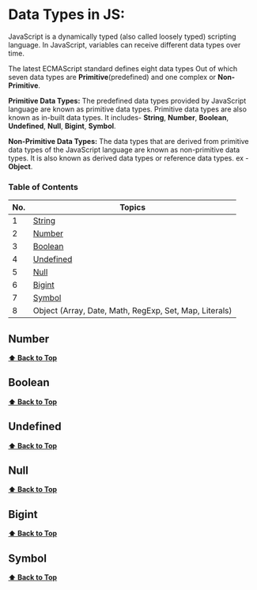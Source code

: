 <h1>Data Types in JS:</h1>

JavaScript is a dynamically typed (also called loosely typed) scripting language. In JavaScript, variables can receive different data types over time.

The latest ECMAScript standard defines eight data types Out of which seven data types are **Primitive**(predefined) and one complex or **Non-Primitive**.

**Primitive Data Types:** The predefined data types provided by JavaScript language are known as primitive data types. Primitive data types are also known as in-built data types. It includes- **String**, **Number**, **Boolean**, **Undefined**, **Null**, **Bigint**, **Symbol**.

**Non-Primitive Data Types:** The data types that are derived from primitive data types of the JavaScript language are known as non-primitive data types. It is also known as derived data types or reference data types. ex - **Object**.

### Table of Contents

| No. | Topics                                                                                                             |
| --- | ------------------------------------------------------------------------------------------------------------------ |
| 1   | <a href="https://github.com/sanjay9616/JavaScript/blob/master/JavaScript-Tutorial/Data-Types/String.md">String</a> |
| 2   | [Number](#Number)                                                                                                  |
| 3   | [Boolean](#Boolean)                                                                                                |
| 4   | [Undefined](#Undefined)                                                                                            |
| 5   | [Null](#Null)                                                                                                      |
| 6   | [Bigint](#Bigint)                                                                                                  |
| 7   | [Symbol](#Symbol)                                                                                                  |
| 8   | Object (Array, Date, Math, RegExp, Set, Map, Literals)                                                             |

### <h2>Number</h2>


**[⬆ Back to Top](#table-of-contents)**

### <h2>Boolean</h2>


**[⬆ Back to Top](#table-of-contents)**

### <h2>Undefined</h2>


**[⬆ Back to Top](#table-of-contents)**

### <h2>Null</h2>


**[⬆ Back to Top](#table-of-contents)**

### <h2>Bigint</h2>


**[⬆ Back to Top](#table-of-contents)**

### <h2>Symbol</h2>


**[⬆ Back to Top](#table-of-contents)**